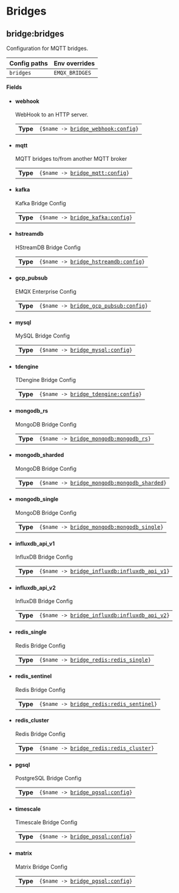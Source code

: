 # Bridges

## bridge:bridges <a id='bridge-bridges'></a>
Configuration for MQTT bridges.

| Config paths | Env overrides |
|----------------------|---------------------------|
|  <code>bridges</code> | <code>EMQX_BRIDGES</code>  |


**Fields**

<ul class="field-list">
<li>
<h4>webhook</h4>
WebHook to an HTTP server.

<table>
<tbody>
<tr><td><strong>Type</strong></td><td><code>{$name -> <a href="others.md#bridge_webhook-config">bridge_webhook:config</a>}</code></td></tr></tbody>
</table>
</li>
<li>
<h4>mqtt</h4>
MQTT bridges to/from another MQTT broker

<table>
<tbody>
<tr><td><strong>Type</strong></td><td><code>{$name -> <a href="others.md#bridge_mqtt-config">bridge_mqtt:config</a>}</code></td></tr></tbody>
</table>
</li>
<li>
<h4>kafka</h4>
Kafka Bridge Config

<table>
<tbody>
<tr><td><strong>Type</strong></td><td><code>{$name -> <a href="others.md#bridge_kafka-config">bridge_kafka:config</a>}</code></td></tr></tbody>
</table>
</li>
<li>
<h4>hstreamdb</h4>
HStreamDB Bridge Config

<table>
<tbody>
<tr><td><strong>Type</strong></td><td><code>{$name -> <a href="others.md#bridge_hstreamdb-config">bridge_hstreamdb:config</a>}</code></td></tr></tbody>
</table>
</li>
<li>
<h4>gcp_pubsub</h4>
EMQX Enterprise Config

<table>
<tbody>
<tr><td><strong>Type</strong></td><td><code>{$name -> <a href="others.md#bridge_gcp_pubsub-config">bridge_gcp_pubsub:config</a>}</code></td></tr></tbody>
</table>
</li>
<li>
<h4>mysql</h4>
MySQL Bridge Config

<table>
<tbody>
<tr><td><strong>Type</strong></td><td><code>{$name -> <a href="others.md#bridge_mysql-config">bridge_mysql:config</a>}</code></td></tr></tbody>
</table>
</li>
<li>
<h4>tdengine</h4>
TDengine Bridge Config

<table>
<tbody>
<tr><td><strong>Type</strong></td><td><code>{$name -> <a href="others.md#bridge_tdengine-config">bridge_tdengine:config</a>}</code></td></tr></tbody>
</table>
</li>
<li>
<h4>mongodb_rs</h4>
MongoDB Bridge Config

<table>
<tbody>
<tr><td><strong>Type</strong></td><td><code>{$name -> <a href="others.md#bridge_mongodb-mongodb_rs">bridge_mongodb:mongodb_rs</a>}</code></td></tr></tbody>
</table>
</li>
<li>
<h4>mongodb_sharded</h4>
MongoDB Bridge Config

<table>
<tbody>
<tr><td><strong>Type</strong></td><td><code>{$name -> <a href="others.md#bridge_mongodb-mongodb_sharded">bridge_mongodb:mongodb_sharded</a>}</code></td></tr></tbody>
</table>
</li>
<li>
<h4>mongodb_single</h4>
MongoDB Bridge Config

<table>
<tbody>
<tr><td><strong>Type</strong></td><td><code>{$name -> <a href="others.md#bridge_mongodb-mongodb_single">bridge_mongodb:mongodb_single</a>}</code></td></tr></tbody>
</table>
</li>
<li>
<h4>influxdb_api_v1</h4>
InfluxDB Bridge Config

<table>
<tbody>
<tr><td><strong>Type</strong></td><td><code>{$name -> <a href="others.md#bridge_influxdb-influxdb_api_v1">bridge_influxdb:influxdb_api_v1</a>}</code></td></tr></tbody>
</table>
</li>
<li>
<h4>influxdb_api_v2</h4>
InfluxDB Bridge Config

<table>
<tbody>
<tr><td><strong>Type</strong></td><td><code>{$name -> <a href="others.md#bridge_influxdb-influxdb_api_v2">bridge_influxdb:influxdb_api_v2</a>}</code></td></tr></tbody>
</table>
</li>
<li>
<h4>redis_single</h4>
Redis Bridge Config

<table>
<tbody>
<tr><td><strong>Type</strong></td><td><code>{$name -> <a href="others.md#bridge_redis-redis_single">bridge_redis:redis_single</a>}</code></td></tr></tbody>
</table>
</li>
<li>
<h4>redis_sentinel</h4>
Redis Bridge Config

<table>
<tbody>
<tr><td><strong>Type</strong></td><td><code>{$name -> <a href="others.md#bridge_redis-redis_sentinel">bridge_redis:redis_sentinel</a>}</code></td></tr></tbody>
</table>
</li>
<li>
<h4>redis_cluster</h4>
Redis Bridge Config

<table>
<tbody>
<tr><td><strong>Type</strong></td><td><code>{$name -> <a href="others.md#bridge_redis-redis_cluster">bridge_redis:redis_cluster</a>}</code></td></tr></tbody>
</table>
</li>
<li>
<h4>pgsql</h4>
PostgreSQL Bridge Config

<table>
<tbody>
<tr><td><strong>Type</strong></td><td><code>{$name -> <a href="others.md#bridge_pgsql-config">bridge_pgsql:config</a>}</code></td></tr></tbody>
</table>
</li>
<li>
<h4>timescale</h4>
Timescale Bridge Config

<table>
<tbody>
<tr><td><strong>Type</strong></td><td><code>{$name -> <a href="others.md#bridge_pgsql-config">bridge_pgsql:config</a>}</code></td></tr></tbody>
</table>
</li>
<li>
<h4>matrix</h4>
Matrix Bridge Config

<table>
<tbody>
<tr><td><strong>Type</strong></td><td><code>{$name -> <a href="others.md#bridge_pgsql-config">bridge_pgsql:config</a>}</code></td></tr></tbody>
</table>
</li>

</ul>
